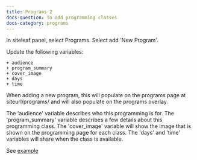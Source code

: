 ```yaml
---
title: Programs 2
docs-question: To add programming classes
docs-category: programs
---
```


In siteleaf panel, select Programs.  Select add 'New Program'.

Update the following variables:

    + audience
    + program_summary
    + cover_image
    + days
    + time

When adding a new program, this will populate on the programs page at siteurl/programs/ and will also populate on the programs overlay.

The 'audience' variable describes who this programming is for.  The 'program_summary' variable describes a few details about this programming class.  The 'cover_image' variable will show the image that is shown on the programming page for each class.  The 'days' and 'time' variables will share when the class is available.

See <a href="#" data-featherlight="/assets/img/docs/programs-2.png">example</a>
